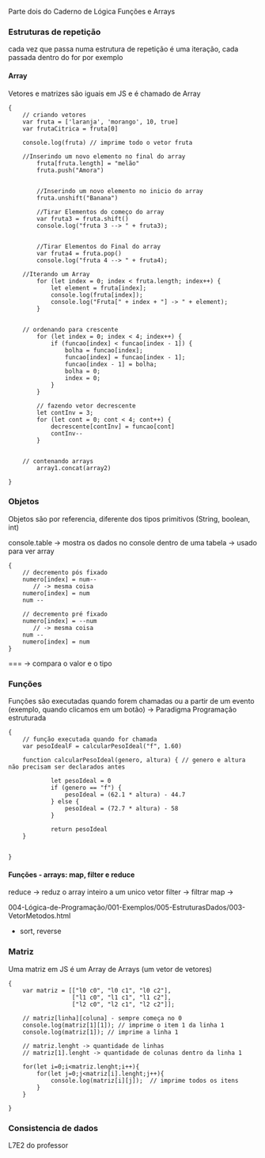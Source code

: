 Parte dois do Caderno de Lógica
Funções e Arrays



### Estruturas de repetição

cada vez que passa numa estrutura de repetição é uma iteração, cada passada dentro do for por exemplo

#### Array
Vetores e matrizes são iguais em JS e é chamado de Array
```
{
    // criando vetores
    var fruta = ['laranja', 'morango', 10, true]
    var frutaCitrica = fruta[0]

    console.log(fruta) // imprime todo o vetor fruta

    //Inserindo um novo elemento no final do array
        fruta[fruta.length] = "melão"
        fruta.push("Amora")


        //Inserindo um novo elemento no inicio do array
        fruta.unshift("Banana")
        
        //Tirar Elementos do começo do array 
        var fruta3 = fruta.shift()
        console.log("fruta 3 --> " + fruta3);


        //Tirar Elementos do Final do array 
        var fruta4 = fruta.pop()
        console.log("fruta 4 --> " + fruta4);

    //Iterando um Array 
        for (let index = 0; index < fruta.length; index++) {
            let element = fruta[index];
            console.log(fruta[index]);
            console.log("Fruta[" + index + "] -> " + element);
        }

    
    // ordenando para crescente
        for (let index = 0; index < 4; index++) {
            if (funcao[index] < funcao[index - 1]) {
                bolha = funcao[index];
                funcao[index] = funcao[index - 1];
                funcao[index - 1] = bolha;
                bolha = 0;
                index = 0;
            }
        }

        // fazendo vetor decrescente
        let contInv = 3;
        for (let cont = 0; cont < 4; cont++) {
            decrescente[contInv] = funcao[cont]
            contInv--
        }


    // contenando arrays
        array1.concat(array2)

}
```


### Objetos


Objetos são por referencia, diferente dos tipos primitivos (String, boolean, int)

console.table -> mostra os dados no console dentro de uma tabela -> usado para ver array

```
{
    // decremento pós fixado 
    numero[index] = num--  
       // -> mesma coisa
    numero[index] = num 
    num -- 

    // decremento pré fixado 
    numero[index] = --num  
       // -> mesma coisa
    num --
    numero[index] = num 
}
```


=== -> compara o valor e o tipo

### Funções

Funções são executadas quando forem chamadas ou a partir de um evento (exemplo, quando clicamos em um botão) -> Paradigma Programação estruturada
```
{
    // função executada quando for chamada
    var pesoIdealF = calcularPesoIdeal("f", 1.60)

    function calcularPesoIdeal(genero, altura) { // genero e altura não precisam ser declarados antes

            let pesoIdeal = 0
            if (genero == "f") {
                pesoIdeal = (62.1 * altura) - 44.7
            } else {
                pesoIdeal = (72.7 * altura) - 58
            }

            return pesoIdeal
    }


}
```



#### Funções - arrays: map, filter e reduce

reduce -> reduz o array inteiro a um unico vetor
filter -> filtrar 
map -> 


004-Lógica-de-Programação/001-Exemplos/005-EstruturasDados/003-VetorMetodos.html




- sort, reverse  



### Matriz
Uma matriz em JS é um Array de Arrays (um vetor de vetores)
```
{
    var matriz = [["l0 c0", "l0 c1", "l0 c2"],
                  ["l1 c0", "l1 c1", "l1 c2"],
                  ["l2 c0", "l2 c1", "l2 c2"]];

    // matriz[linha][coluna] - sempre começa no 0 
    console.log(matriz[1][1]); // imprime o item 1 da linha 1
    console.log(matriz[1]); // imprime a linha 1

    // matriz.lenght -> quantidade de linhas
    // matriz[1].lenght -> quantidade de colunas dentro da linha 1

    for(let i=0;i<matriz.lenght;i++){
        for(let j=0;j<matriz[i].lenght;j++){
            console.log(matriz[i][j]);  // imprime todos os itens
        }
    }

}
```

### Consistencia de dados
L7E2 do professor



